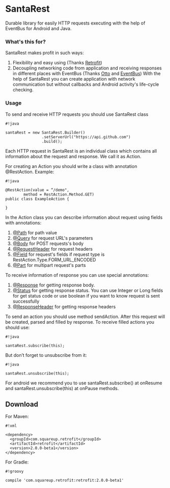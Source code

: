 # SantaRest #

Durable library for easily HTTP requests executing with the help of EventBus for Android and Java.

### What's this for? ###

SantaRest makes profit in such ways:
1. Flexibility and easy using (Thanks [Retrofit](http://square.github.io/retrofit/))
2. Decoupling networking code from application and receiving responses in different places with EventBus (Thanks [Otto](http://square.github.io/otto/) and [EventBus](https://github.com/greenrobot/EventBus))
With the help of SantaRest you can create application with network communication but without callbacks and Android activity's life-cycle checking.

### Usage ###

To send and receive HTTP requests you should use SantaRest class
```
#!java

santaRest = new SantaRest.Builder()
                .setServerUrl("https://api.github.com")
                .build();
```

Each HTTP request in SantaRest is an individual class which contains all information about the request and response. We call it as Action.


For creating an Action you should write a class with annotation @RestAction. Example:
```
#!java

@RestAction(value = “/demo",
        method = RestAction.Method.GET)
public class ExampleAction {

}
```

In the Action class you can describe information about request using fields with annotations:
1. [@Path](https://bitbucket.org/nestandroid/santarest/src/a4d7cc605a14afb4a37519e7587f096922ed4eb1/core/src/main/java/com/santarest/annotations/Path.java?at=master) for path value
2. [@Query]((https://bitbucket.org/nestandroid/santarest/src/a4d7cc605a14afb4a37519e7587f096922ed4eb1/core/src/main/java/com/santarest/annotations/Query.java?at=master)) for request URL's parameters
3. [@Body]((https://bitbucket.org/nestandroid/santarest/src/a4d7cc605a14afb4a37519e7587f096922ed4eb1/core/src/main/java/com/santarest/annotations/Body.java?at=master)) for POST requests's body
4. [@RequestHeader]((https://bitbucket.org/nestandroid/santarest/src/a4d7cc605a14afb4a37519e7587f096922ed4eb1/core/src/main/java/com/santarest/annotations/RequestHeader.java?at=master)) for request headers
5. [@Field]((https://bitbucket.org/nestandroid/santarest/src/a4d7cc605a14afb4a37519e7587f096922ed4eb1/core/src/main/java/com/santarest/annotations/Field.java?at=master)) for request's fields if request type is RestAction.Type.FORM_URL_ENCODED
6. [@Part]((https://bitbucket.org/nestandroid/santarest/src/a4d7cc605a14afb4a37519e7587f096922ed4eb1/core/src/main/java/com/santarest/annotations/Part.java?at=master)) for multipart request's parts

To receive information of response you can use special annotations:
1. [@Response]((https://bitbucket.org/nestandroid/santarest/src/a4d7cc605a14afb4a37519e7587f096922ed4eb1/core/src/main/java/com/santarest/annotations/Response.java?at=master)) for getting response body.
2. [@Status]((https://bitbucket.org/nestandroid/santarest/src/a4d7cc605a14afb4a37519e7587f096922ed4eb1/core/src/main/java/com/santarest/annotations/Status.java?at=master)) for getting response status. You can use Integer or Long fields for get status code or use boolean if you want to know request is sent successfully
3. [@ResponseHeader]((https://bitbucket.org/nestandroid/santarest/src/a4d7cc605a14afb4a37519e7587f096922ed4eb1/core/src/main/java/com/santarest/annotations/ResponseHeader.java?at=master)) for getting response headers

To send an action you should use method sendAction. After this request will be created, parsed and filled by response. To receive filled actions you should use:
```
#!java

santaRest.subscribe(this);
```

But don’t forget to unsubscribe from it:
```
#!java

santaRest.unsubscribe(this);
```

For android we recommend you to use santaRest.subscribe() at onResume and santaRest.unsubscribe(this) at onPause methods.

## Download ###

For Maven:
```
#!xml

<dependency>
  <groupId>com.squareup.retrofit</groupId>
  <artifactId>retrofit</artifactId>
  <version>2.0.0-beta1</version>
</dependency>
```


For Gradle:
```
#!groovy

compile 'com.squareup.retrofit:retrofit:2.0.0-beta1'
```